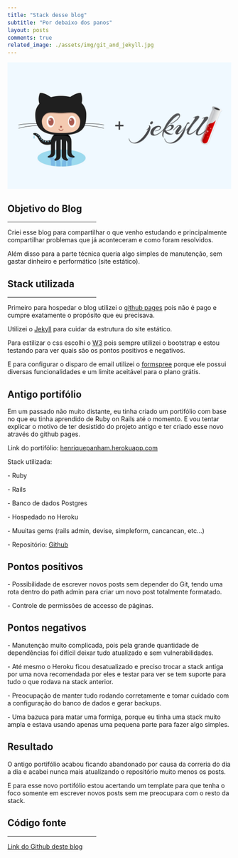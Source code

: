 ```yaml
---
title: "Stack desse blog"
subtitle: "Por debaixo dos panos"
layout: posts
comments: true
related_image: ./assets/img/git_and_jekyll.jpg
---
```


<div class="w3-display-container">
  <img src="/assets/img/git_and_jekyll.jpg" alt="git and jekyll" class="post-main-img w3-card w3-round">
</div>

<div class="w3-container w3-content w3-justify w3-text-grey w3-padding-64">
  <h2 class="w3-text-orange blog-title">Objetivo do Blog</h2>
  <hr style="width:200px" class="w3-opacity">
  <p>Criei esse blog para compartilhar o que venho estudando e principalmente
compartilhar problemas que já aconteceram e como foram resolvidos.</p>
  <p>Além disso para a parte técnica queria algo simples de manutenção,
 sem gastar dinheiro e performático (site estático).</p>

  <h2 class="w3-text-orange blog-subtitle">Stack utilizada</h2>
  <hr style="width:200px" class="w3-opacity">
  <p>Primeiro para hospedar o blog utilizei o <a href="https://pages.github.com/">github pages</a>
pois não é pago e cumpre exatamente o propósito que eu precisava.</p>
  <p>Utilizei o <a href="https://jekyllrb.com/">Jekyll</a> para cuidar da estrutura do site
estático.</p>
  <p>Para estilizar o css escolhi o <a href="https://www.w3schools.com/w3css/w3css_references.asp">W3</a>
pois sempre utilizei o bootstrap e estou testando para ver quais são os pontos
positivos e negativos.</p>
  <p>E para configurar o disparo de email utilizei o <a href="https://formspree.io/">formspree</a>
 porque ele possui diversas funcionalidades e um limite aceitável para o plano
grátis.</p>

  <h2 class="w3-text-orange blog-subtitle">Antigo portifólio</h2>
  <p>Em um passado não muito distante, eu tinha criado um portifólio com base no
que eu tinha aprendido de Ruby on Rails até o momento. E vou tentar explicar o
motivo de ter desistido do projeto antigo e ter criado esse novo através do
github pages.</p>
  <p>Link do portifólio: <a href="https://henriquepanham.herokuapp.com/">henriquepanham.herokuapp.com</a></p>
  <p>Stack utilizada:</p>
  <p>- Ruby</p>
  <p>- Rails</p>
  <p>- Banco de dados Postgres</p>
  <p>- Hospedado no Heroku</p>
  <p>- Muuitas gems (rails admin, devise, simpleform, cancancan, etc...)</p>
  <p>- Repositório: <a href="https://github.com/henriquepjv/portifolio">Github</a></p>

  <h2 class="w3-text-orange blog-subtitle">Pontos positivos</h2>
  <p>- Possibilidade de escrever novos posts sem depender do Git, tendo uma rota
dentro do path admin para criar um novo post totalmente formatado.</p>
  <p>- Controle de permissões de accesso de páginas.</p>

  <h2 class="w3-text-orange blog-subtitle">Pontos negativos</h2>
  <p>- Manutenção muito complicada, pois pela grande quantidade de dependências
foi difícil deixar tudo atualizado e sem vulnerabilidades.</p>
  <p>- Até mesmo o Heroku ficou desatualizado e preciso trocar a stack antiga
por uma nova recomendada por eles e testar para ver se tem suporte para tudo o
que rodava na stack anterior.</p>
  <p>- Preocupação de manter tudo rodando corretamente e tomar cuidado com a
configuração do banco de dados e gerar backups.</p>
  <p>- Uma bazuca para matar uma formiga, porque eu tinha uma stack muito ampla
e estava usando apenas uma pequena parte para fazer algo simples.</p>

  <h2 class="w3-text-orange blog-subtitle">Resultado</h2>
  <p>O antigo portifólio acabou ficando abandonado por causa da correria do dia
a dia e acabei nunca mais atualizando o repositório muito menos os posts.</p>
  <p>E para esse novo portifólio estou acertando um template para que tenha o
foco somente em escrever novos posts sem me preocupara com o resto da stack.</p>

  <h2 class="w3-text-orange blog-subtitle">Código fonte</h2>
  <hr style="width:200px" class="w3-opacity">
  <p><a href="https://github.com/henriquepjv/henriquepjv.github.io">Link do Github deste blog</a></p>
</div>
